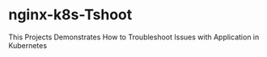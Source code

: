 # nginx-k8s-Tshoot
This Projects Demonstrates How to Troubleshoot Issues with Application in Kubernetes
